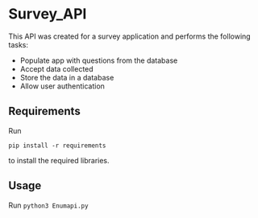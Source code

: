 # Survey_API
This API was created for a survey application and performs the following tasks:
* Populate app with questions from the database
* Accept data collected
* Store the data in a database
* Allow user authentication

## Requirements
Run 
```
pip install -r requirements 
```
to install the required libraries.

## Usage
Run 
`python3 Enumapi.py`
